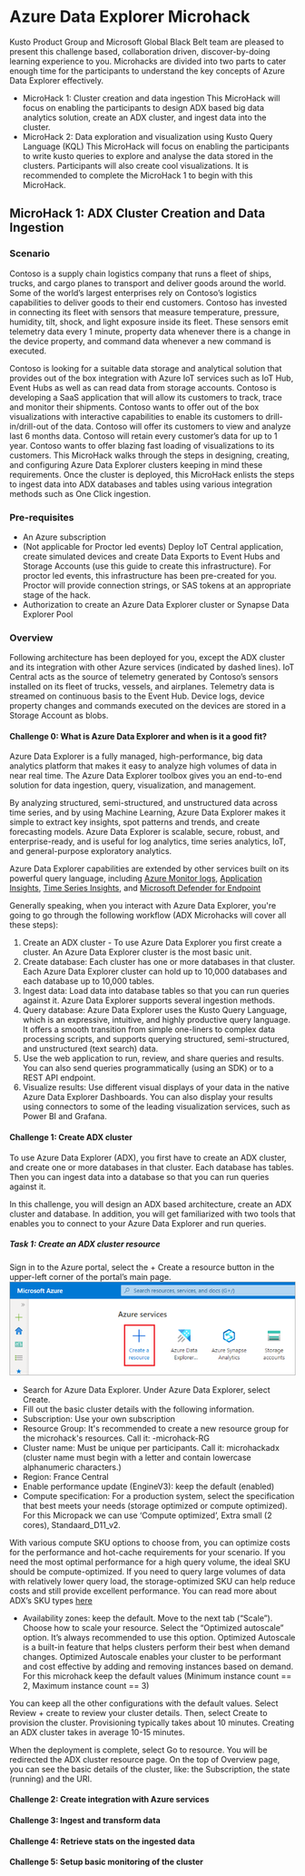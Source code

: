 # Azure Data Explorer Microhack

Kusto Product Group and Microsoft Global Black Belt team are pleased to present this challenge based, collaboration driven, discover-by-doing learning experience to you. Microhacks are divided into two parts to cater enough time for the participants to understand the key concepts of Azure Data Explorer effectively.
- MicroHack 1: Cluster creation and data ingestion
This MicroHack will focus on enabling the participants to design ADX based big data analytics solution, create an ADX cluster, and ingest data into the cluster.
- MicroHack 2: Data exploration and visualization using Kusto Query Language (KQL)
This MicroHack will focus on enabling the participants to write kusto queries to explore and analyse the data stored in the clusters. Participants will also create cool visualizations. It is recommended to complete the MicroHack 1 to begin with this MicroHack.


## MicroHack 1: ADX Cluster Creation and Data Ingestion

### Scenario 

Contoso is a supply chain logistics company that runs a fleet of ships, trucks, and cargo planes to transport and deliver goods around the world. Some of the world’s largest enterprises rely on Contoso’s logistics capabilities to deliver goods to their end customers. Contoso has invested in connecting its fleet with sensors that measure temperature, pressure, humidity, tilt, shock, and light exposure inside its fleet. These sensors emit telemetry data every 1 minute, property data whenever there is a change in the device property, and command data whenever a new command is executed. 

Contoso is looking for a suitable data storage and analytical solution that provides out of the box integration with Azure IoT services such as IoT Hub, Event Hubs as well as can read data from storage accounts. Contoso is developing a SaaS application that will allow its customers to track, trace and monitor their shipments. Contoso wants to offer out of the box visualizations with interactive capabilities to enable its customers to drill-in/drill-out of the data. Contoso will offer its customers to view and analyze last 6 months data. Contoso will retain every customer’s data for up to 1 year. Contoso wants to offer blazing fast loading of visualizations to its customers.
This MicroHack walks through the steps in designing, creating, and configuring Azure Data Explorer clusters keeping in mind these requirements. Once the cluster is deployed, this MicroHack enlists the steps to ingest data into ADX databases and tables using various integration methods such as One Click ingestion.

### Pre-requisites
- An Azure subscription
- (Not applicable for Proctor led events) Deploy IoT Central application, create simulated devices and create Data Exports to Event Hubs and Storage Accounts (use this guide to create this infrastructure). For proctor led events, this infrastructure has been pre-created for you. Proctor will provide connection strings, or SAS tokens at an appropriate stage of the hack.
- Authorization to create an Azure Data Explorer cluster or Synapse Data Explorer Pool

### Overview

Following architecture has been deployed for you, except the ADX cluster and its integration with other Azure services (indicated by dashed lines).
IoT Central acts as the source of telemetry generated by Contoso’s sensors installed on its fleet of trucks, vessels, and airplanes. Telemetry data is streamed on continuous basis to the Event Hub. Device logs, device property changes and commands executed on the devices are stored in a Storage Account as blobs. 

#### Challenge 0: What is Azure Data Explorer and when is it a good fit?

Azure Data Explorer is a fully managed, high-performance, big data analytics platform that makes it easy to analyze high volumes of data in near real time. The Azure Data Explorer toolbox gives you an end-to-end solution for data ingestion, query, visualization, and management.

By analyzing structured, semi-structured, and unstructured data across time series, and by using Machine Learning, Azure Data Explorer makes it simple to extract key insights, spot patterns and trends, and create forecasting models. Azure Data Explorer is scalable, secure, robust, and enterprise-ready, and is useful for log analytics, time series analytics, IoT, and general-purpose exploratory analytics.

Azure Data Explorer capabilities are extended by other services built on its powerful query language, including [Azure Monitor logs](https://docs.microsoft.com/en-us/azure/log-analytics/), [Application Insights](https://docs.microsoft.com/en-us/azure/application-insights/), [Time Series Insights](https://docs.microsoft.com/en-us/azure/time-series-insights/), and [Microsoft Defender for Endpoint](https://docs.microsoft.com/en-us/microsoft-365/security/defender-endpoint/microsoft-defender-endpoint)

Generally speaking, when you interact with Azure Data Explorer, you're going to go through the following workflow (ADX Microhacks will cover all these steps):
1. Create an ADX cluster - To use Azure Data Explorer you first create a cluster. An Azure Data Explorer cluster is the most basic unit.
2. Create database: Each cluster has one or more databases in that cluster. Each Azure Data Explorer cluster can hold up to 10,000 databases and each database up to 10,000 tables. 
3. Ingest data: Load data into database tables so that you can run queries against it. Azure Data Explorer supports several ingestion methods.
4. Query database: Azure Data Explorer uses the Kusto Query Language, which is an expressive, intuitive, and highly productive query language. It offers a smooth transition from simple one-liners to complex data processing scripts, and supports querying structured, semi-structured, and unstructured (text search) data. 
5. Use the web application to run, review, and share queries and results. You can also send queries programmatically (using an SDK) or to a REST API endpoint. 
6. Visualize results: Use different visual displays of your data in the native Azure Data Explorer Dashboards. You can also display your results using connectors to some of the leading visualization services, such as Power BI and Grafana. 

#### Challenge 1: Create ADX cluster
To use Azure Data Explorer (ADX), you first have to create an ADX cluster, and create one or more databases in that cluster. Each database has tables. Then you can ingest data into a database so that you can run queries against it.

In this challenge, you will design an ADX based architecture, create an ADX cluster and database.
In addition, you will get familiarized with two tools that enables you to connect to your Azure Data Explorer and run queries.

##### Task 1: Create an ADX cluster resource
Sign in to the Azure portal, select the + Create a resource button in the upper-left corner of the portal’s main page.
![Screen capture 1](/assets/images/Challenge1-Task1-Pic1.png)
  
- Search for Azure Data Explorer. Under Azure Data Explorer, select Create.
- Fill out the basic cluster details with the following information.
- Subscription: Use your own subscription
- Resource Group: It's recommended to create a new resource group for the microhack's resources. Call it: <youralias>-microhack-RG
- Cluster name: Must be unique per participants. Call it: <youralias>microhackadx (cluster name must begin with a letter and contain lowercase alphanumeric characters.)
- Region: France Central
-	Enable performance update (EngineV3): keep the default (enabled)
-	Compute specification: For a production system, select the specification that best meets your needs (storage optimized or compute optimized). For this Micropack we can use ‘Compute optimized’, Extra small (2 cores), Standaard_D11_v2.
  
With various compute SKU options to choose from, you can optimize costs for the performance and hot-cache requirements for your scenario. If you need the most optimal performance for a high query volume, the ideal SKU should be compute-optimized. If you need to query large volumes of data with relatively lower query load, the storage-optimized SKU can help reduce costs and still provide excellent performance. You can read more about ADX’s SKU types [here](https://docs.microsoft.com/en-us/azure/data-explorer/manage-cluster-choose-sku)
- Availability zones: keep the default.
Move to the next tab (“Scale”). Choose how to scale your resource. Select the “Optimized autoscale” option. It’s always recommended to use this option. Optimized Autoscale is a built-in feature that helps clusters perform their best when demand changes. Optimized Autoscale enables your cluster to be performant and cost effective by adding and removing instances based on demand. For this microhack keep the default values (Minimum instance count == 2, Maximum instance count == 3)

You can keep all the other configurations with the default values. 
Select Review + create to review your cluster details. Then, select Create to provision the cluster. Provisioning typically takes about 10 minutes.
Creating an ADX cluster takes in average 10-15 minutes.

When the deployment is complete, select Go to resource. You will be redirected the ADX cluster resource page. On the top of Overview page, you can see the basic details of the cluster, like: the Subscription, the state (running) and the URI.


#### Challenge 2: Create integration with Azure services

#### Challenge 3: Ingest and transform data

#### Challenge 4: Retrieve stats on the ingested data

#### Challenge 5: Setup basic monitoring of the cluster
